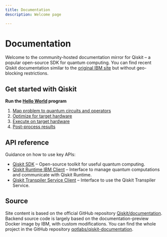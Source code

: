 ```yaml
---
title: Documentation
description: Welcome page

---
```


# Documentation

Welcome to the community-hosted documentation mirror for Qiskit – a popular open-source SDK for quantum computing. You can find recent Qiskit documentation similar to the [original IBM site](https://docs.quantum.ibm.com/) but without geo-blocking restrictions.

## Get started with Qiskit
**Run the [Hello World](/guides/hello-world) program**
1. [Map problem to quantum circuits and operators](/guides/map-problem-to-circuits)
2. [Optimize for target hardware](/guides/optimize-for-hardware)
3. [Execute on target hardware](/guides/execute-on-hardware)
4. [Post-process results](/guides/post-process-results)

## API reference
Guidance on how to use key APIs:
* [Qiskit SDK](/api/qiskit) – Open-source toolkit for useful quantum computing.
* [Qiskit Runtime IBM Client](/api/qiskit-ibm-runtime) – Interface to manage quantum computations and communicate with Qiskit Runtime.
* [Qiskit Transpiler Service Client](/api/qiskit-transpiler-service) – Interface to use the Qiskit Transpiler Service.

## Source
Site content is based on the official GitHub repository [Qiskit/documentation](https://github.com/Qiskit/documentation). Backend source code is largely based on the documentation-preview Docker image by IBM, with custom modifications. You can find the whole project in the GitHub repository [qotlabs/qiskit-documentation](https://github.com/qotlabs/qiskit-documentation).